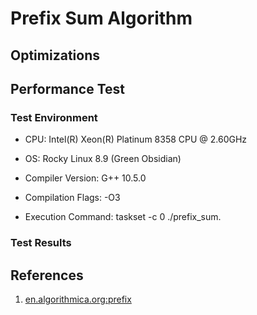 
# Prefix Sum Algorithm

## Optimizations



## Performance Test

### Test Environment

+ CPU: Intel(R) Xeon(R) Platinum 8358 CPU @ 2.60GHz

+ OS: Rocky Linux 8.9 (Green Obsidian)

+ Compiler Version: G++ 10.5.0

+ Compilation Flags: -O3

+ Execution Command: taskset -c 0 ./prefix_sum.

### Test Results


## References

1. [en.algorithmica.org:prefix](https://en.algorithmica.org/hpc/algorithms/prefix/)